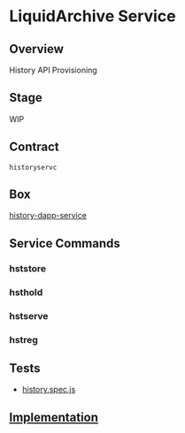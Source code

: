 LiquidArchive Service
=================

## Overview
History API Provisioning

## Stage
WIP

## Contract

```historyservc```

## Box
[history-dapp-service](../../developers/boxes/history-dapp-service)

## Service Commands
### hststore
### hsthold
### hstserve
### hstreg
## Tests 
* [history.spec.js](https://github.com/liquidapps-io/zeus-sdk/tree/master/boxes/groups/services/history-dapp-service/test/history.spec.js)
## [Implementation](https://github.com/liquidapps-io/zeus-sdk/tree/master/boxes/groups/services/history-dapp-service/contracts/eos/dappservices/_history_impl.hpp)
